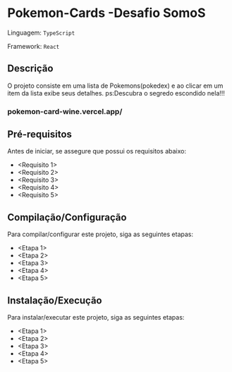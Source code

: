 # Pokemon-Cards -Desafio SomoS

Linguagem: `TypeScript`

Framework: `React`

## Descrição

O projeto consiste em uma lista de Pokemons(pokedex) e ao clicar em um item da lista exibe seus detalhes. 
ps:Descubra o segredo escondido nela!!!

### pokemon-card-wine.vercel.app/

## Pré-requisitos

Antes de iniciar, se assegure que possui os requisitos abaixo:

- <Requisito 1>
- <Requisito 2>
- <Requisito 3>
- <Requisito 4>
- <Requisito 5>

## Compilação/Configuração

Para compilar/configurar este projeto, siga as seguintes etapas:

- <Etapa 1>
- <Etapa 2>
- <Etapa 3>
- <Etapa 4>
- <Etapa 5>

## Instalação/Execução

Para instalar/executar este projeto, siga as seguintes etapas:

- <Etapa 1>
- <Etapa 2>
- <Etapa 3>
- <Etapa 4>
- <Etapa 5>
